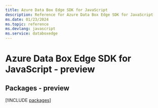 ```yaml
---
title: Azure Data Box Edge SDK for JavaScript
description: Reference for Azure Data Box Edge SDK for JavaScript
ms.date: 01/23/2024
ms.topic: reference
ms.devlang: javascript
ms.service: databoxedge
---
```

# Azure Data Box Edge SDK for JavaScript - preview
## Packages - preview
[!INCLUDE [packages](data-box-edge-index.md)]